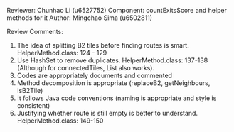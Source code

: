 Reviewer: Chunhao Li (u6527752)
Component: countExitsScore and helper methods for it
Author: Mingchao Sima (u6502811)

Review Comments:

1. The idea of splitting B2 tiles before finding routes is smart. HelperMethod.class: 124 - 129
2. Use HashSet to remove duplicates. HelperMethod.class: 137-138 
    (Although for connectedTiles, List also works).
3. Codes are appropriately documents and commented
4. Method decomposition is appropriate (replaceB2, getNeighbours, isB2Tile)
5. It follows Java code conventions (naming is appropriate and style is consistent)
6. Justifying whether route is still empty is better to understand. HelperMethod.class: 149-150 